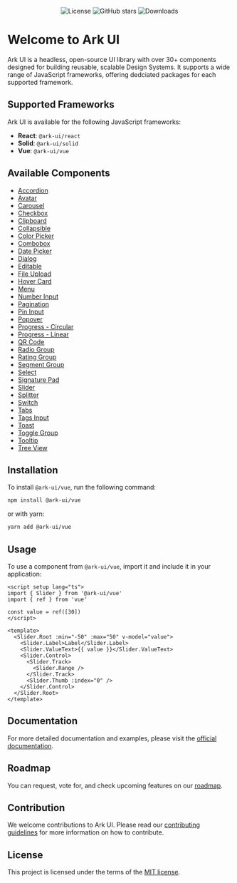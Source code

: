 <p align="center">
  <img alt="License" src="https://img.shields.io/npm/l/@ark-ui/vue?style=for-the-badge" />
  <img alt="GitHub stars" src="https://img.shields.io/github/stars/chakra-ui/ark?logo=github&style=for-the-badge" />
  <img alt="Downloads" src="https://img.shields.io/npm/dt/@ark-ui/vue?style=for-the-badge" />
</p>

# Welcome to Ark UI

Ark UI is a headless, open-source UI library with over 30+ components designed for building
reusable, scalable Design Systems. It supports a wide range of JavaScript frameworks, offering
dedciated packages for each supported framework.

## Supported Frameworks

Ark UI is available for the following JavaScript frameworks:

- **React**: `@ark-ui/react`
- **Solid**: `@ark-ui/solid`
- **Vue**: `@ark-ui/vue`

## Available Components

- [Accordion](https://ark-ui.com/vue/docs/components/accordion)
- [Avatar](https://ark-ui.com/vue/docs/components/avatar)
- [Carousel](https://ark-ui.com/vue/docs/components/carousel)
- [Checkbox](https://ark-ui.com/vue/docs/components/checkbox)
- [Clipboard](https://ark-ui.com/vue/docs/components/clipboard)
- [Collapsible](https://ark-ui.com/vue/docs/components/collapsible)
- [Color Picker](https://ark-ui.com/vue/docs/components/color-picker)
- [Combobox](https://ark-ui.com/vue/docs/components/combobox)
- [Date Picker](https://ark-ui.com/vue/docs/components/date-picker)
- [Dialog](https://ark-ui.com/vue/docs/components/dialog)
- [Editable](https://ark-ui.com/vue/docs/components/editable)
- [File Upload](https://ark-ui.com/vue/docs/components/file-upload)
- [Hover Card](https://ark-ui.com/vue/docs/components/hover-card)
- [Menu](https://ark-ui.com/vue/docs/components/menu)
- [Number Input](https://ark-ui.com/vue/docs/components/number-input)
- [Pagination](https://ark-ui.com/vue/docs/components/pagination)
- [Pin Input](https://ark-ui.com/vue/docs/components/pin-input)
- [Popover](https://ark-ui.com/vue/docs/components/popover)
- [Progress - Circular](https://ark-ui.com/vue/docs/components/progress-circular)
- [Progress - Linear](https://ark-ui.com/vue/docs/components/progress-linear)
- [QR Code](https://ark-ui.com/vue/docs/components/qr-code)
- [Radio Group](https://ark-ui.com/vue/docs/components/radio-group)
- [Rating Group](https://ark-ui.com/vue/docs/components/rating-group)
- [Segment Group](https://ark-ui.com/vue/docs/components/segment-group)
- [Select](https://ark-ui.com/vue/docs/components/select)
- [Signature Pad](https://ark-ui.com/vue/docs/components/signature-pad)
- [Slider](https://ark-ui.com/vue/docs/components/slider)
- [Splitter](https://ark-ui.com/vue/docs/components/splitter)
- [Switch](https://ark-ui.com/vue/docs/components/switch)
- [Tabs](https://ark-ui.com/vue/docs/components/tabs)
- [Tags Input](https://ark-ui.com/vue/docs/components/tags-input)
- [Toast](https://ark-ui.com/vue/docs/components/toast)
- [Toggle Group](https://ark-ui.com/vue/docs/components/toggle-group)
- [Tooltip](https://ark-ui.com/vue/docs/components/tooltip)
- [Tree View](https://ark-ui.com/vue/docs/components/tree-view)

## Installation

To install `@ark-ui/vue`, run the following command:

```bash
npm install @ark-ui/vue
```

or with yarn:

```bash
yarn add @ark-ui/vue
```

## Usage

To use a component from `@ark-ui/vue`, import it and include it in your application:

```vue
<script setup lang="ts">
import { Slider } from '@ark-ui/vue'
import { ref } from 'vue'

const value = ref([30])
</script>

<template>
  <Slider.Root :min="-50" :max="50" v-model="value">
    <Slider.Label>Label</Slider.Label>
    <Slider.ValueText>{{ value }}</Slider.ValueText>
    <Slider.Control>
      <Slider.Track>
        <Slider.Range />
      </Slider.Track>
      <Slider.Thumb :index="0" />
    </Slider.Control>
  </Slider.Root>
</template>
```

## Documentation

For more detailed documentation and examples, please visit the
[official documentation](https://ark-ui.com/).

## Roadmap

You can request, vote for, and check upcoming features on our [roadmap](https://ark-ui.canny.io/).

## Contribution

We welcome contributions to Ark UI. Please read our
[contributing guidelines](https://github.com/chakra-ui/ark/blob/main/CONTRIBUTING.md) for more
information on how to contribute.

## License

This project is licensed under the terms of the
[MIT license](https://github.com/chakra-ui/ark/blob/main/LICENSE).
